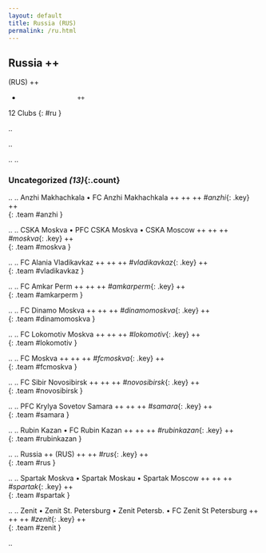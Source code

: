 ```yaml
---
layout: default
title: Russia (RUS)
permalink: /ru.html
---
```



## Russia   ++
(RUS)  ++
-                     ++
12 Clubs
{: #ru }


.. 




.. 




.. 
.. 


### Uncategorized _(13)_{:.count}


..
..
Anzhi Makhachkala • FC Anzhi Makhachkala  ++
 ++
 ++
_#anzhi_{: .key} ++
<br>
{: .team #anzhi }

..
..
CSKA Moskva • PFC CSKA Moskva • CSKA Moscow  ++
 ++
 ++
_#moskva_{: .key} ++
<br>
{: .team #moskva }

..
..
FC Alania Vladikavkaz  ++
 ++
 ++
_#vladikavkaz_{: .key} ++
<br>
{: .team #vladikavkaz }

..
..
FC Amkar Perm  ++
 ++
 ++
_#amkarperm_{: .key} ++
<br>
{: .team #amkarperm }

..
..
FC Dinamo Moskva  ++
 ++
 ++
_#dinamomoskva_{: .key} ++
<br>
{: .team #dinamomoskva }

..
..
FC Lokomotiv Moskva  ++
 ++
 ++
_#lokomotiv_{: .key} ++
<br>
{: .team #lokomotiv }

..
..
FC Moskva  ++
 ++
 ++
_#fcmoskva_{: .key} ++
<br>
{: .team #fcmoskva }

..
..
FC Sibir Novosibirsk  ++
 ++
 ++
_#novosibirsk_{: .key} ++
<br>
{: .team #novosibirsk }

..
..
PFC Krylya Sovetov Samara  ++
 ++
 ++
_#samara_{: .key} ++
<br>
{: .team #samara }

..
..
Rubin Kazan • FC Rubin Kazan  ++
 ++
 ++
_#rubinkazan_{: .key} ++
<br>
{: .team #rubinkazan }

..
..
Russia  ++
 (RUS) ++
 ++
_#rus_{: .key} ++
<br>
{: .team #rus }

..
..
Spartak Moskva • Spartak Moskau • Spartak Moscow  ++
 ++
 ++
_#spartak_{: .key} ++
<br>
{: .team #spartak }

..
..
Zenit • Zenit St. Petersburg • Zenit Petersb. • FC Zenit St Petersburg  ++
 ++
 ++
_#zenit_{: .key} ++
<br>
{: .team #zenit }




.. 
 
